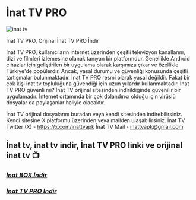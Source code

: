 # İnat TV PRO

![inat tv](https://github.com/user-attachments/assets/5d430a11-68c7-434b-851a-3b9d90d909b6)

İnat TV PRO, Orijinal İnat TV PRO İndir


İnat TV PRO, kullanıcıların internet üzerinden çeşitli televizyon kanallarını, dizi ve filmleri izlemesine olanak tanıyan bir platformdur. Genellikle Android cihazlar için geliştirilen bir uygulama olarak karşımıza çıkar ve özellikle Türkiye'de popülerdir. Ancak, yasal durumu ve güvenliği konusunda çeşitli tartışmalar bulunmaktadır. İnat TV PRO resmi olarak yasal değildir. Fakat bir çok kişi inat tv topluluğuna güvendiği için uzun yıllardır kullanmaktadır. İnat TV PRO güvenli mi? İnat TV orijinal sitesinden indirildiğinde güvenilir bir uygulamadır. İnternet ortamında bir çok dolandırıcı olduğu için virüslü dosyalar da paylaşanlar haliyle olacaktır.


İnat TV orijinal dosyalarını buradan veya kendi sitesinden indirebilirsiniz. Kendi sitesine X platformu üzerinden veya mailden ulaşabilirsiniz. 
İnat TV Twitter (X) - https://x.com/inattvapk
İnat TV Mail - inattvapk@gmail.com

## İnat tv, inat tv indir, İnat TV PRO linki ve orijinal inat tv 📺

### ***[İnat BOX İndir](https://github.com/inattv2025/inatbox/raw/refs/heads/main/inat-box-v14.apk)***

### ***[İnat TV PRO İndir](https://github.com/inattv2025/inatbox/raw/refs/heads/main/inat-tv-pro-v21.apk)***
